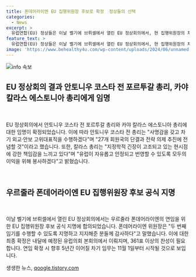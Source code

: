 ```yaml
---
title: 폰데어라이엔 EU 집행위원장 후보로 확정  정상들의 선택
categories:
  - News
excerpt: >
  유럽연합(EU) 정상들은 이날 벨기에 브뤼셀에서 열린 EU 정상회의에서, 현 집행위원장의 차기 후임으로 우르줄라 폰데어라이엔을 공식 지명하기로 합의했다. 폰데어라이엔 후임에 대한 인준투표는 내달 예정이며, 새로운 집행위원장과 함께 안토니우 코스타와 카야 칼라스가 각각 상임의장과 외교·안보 고위대표로 임명되었다. 코스타와 칼라스는 각자의 책임에 대해 사명감과 책임감을 표명하며 유럽의 안정과 번영을 위해 헌신하겠다고 밝혔다.
feature_text: >
  유럽연합(EU) 정상들은 이날 벨기에 브뤼셀에서 열린 EU 정상회의에서, 현 집행위원장의 차기 후임으로 우르줄라 폰데어라이엔을 공식 지명하기로 합의했다. 폰데어라이엔 후임에 대한 인준투표는 내달 예정이며, 새로운 집행위원장과 함께 안토니우 코스타와 카야 칼라스가 각각 상임의장과 외교·안보 고위대표로 임명되었다. 코스타와 칼라스는 각자의 책임에 대해 사명감과 책임감을 표명하며 유럽의 안정과 번영을 위해 헌신하겠다고 밝혔다.
image: 'https://www.behealthy4u.com/wp-content/uploads/2024/06/unnamed-file.png'
---
```


<p><img src="https://www.behealthy4u.com/wp-content/uploads/2024/06/unnamed-file.png" alt="info 속보" /></p>

<h2 data-ke-size="size26">EU 정상회의 결과 안토니우 코스타 전 포르투갈 총리, 카야 칼라스 에스토니아 총리에게 임명</h2>

<p data-ke-size="size16">&nbsp;</p>

<p>EU 정상회의에서 안토니우 코스타 전 포르투갈 총리와 카야 칼라스 에스토니아 총리에 대한 임명이 확정되었습니다. 이에 따라 안토니우 코스타 전 총리는 "사명감을 갖고 차기 외교·안보 고위대표직을 수행하겠다"며 "27개 회원국의 단결과 전략 의제 추진에 전념할 것"이라고 했습니다. 또한, 칼라스 총리는 "지정학적 긴장이 고조되고 있는 현시점에 강한 책임감을 느끼고 있다"며 "유럽이 자유롭고 안정되고 번영할 수 있도록 모두의 이익을 위해 봉사하겠다"고 밝혔습니다.</p>

<p data-ke-size="size16">&nbsp;</p>

<h2 data-ke-size="size26">우르줄라 폰데어라이엔 EU 집행위원장 후보 공식 지명</h2>

<p data-ke-size="size16">&nbsp;</p>

<p>이날 벨기에 브뤼셀에서 열린 EU 정상회의에서는 우르줄라 폰데어라이엔의 연임을 위한 EU 집행위원장 후보 공식 지명에 합의되었습니다. 폰데어라이엔 위원장은 "두 번째 임기를 수행할 수 있도록 지명하고 지지해준 분들께 감사하다"고 말했습니다. 이에 대한 최종 확정은 내달에 예정된 유럽의회 본회의에서 이뤄지며, 361표 이상의 찬성이 필요합니다. 연임 확정 시 향후 5년간 이어질 차기 임무는 11월 1일부터 시작될 것으로 보입니다.</p>
생생한 뉴스, <a href="https://qoogle.tistory.com" rel="dofollow">qoogle.tistory.com</a>


